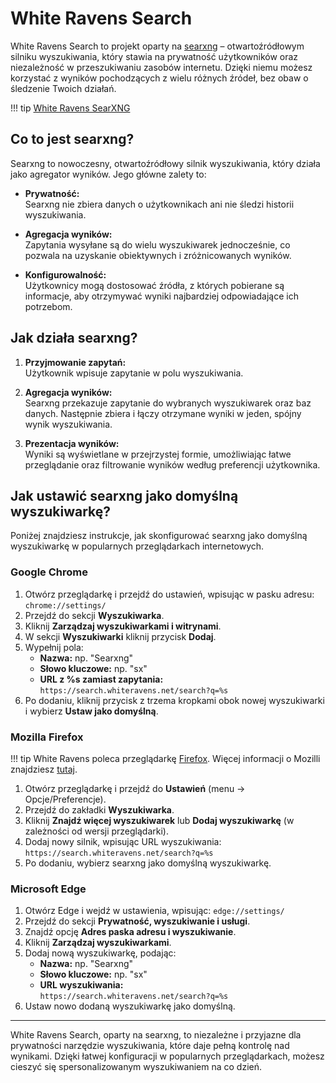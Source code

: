 # White Ravens Search

White Ravens Search to projekt oparty na [searxng](https://github.com/searxng/searxng) – otwartoźródłowym silniku wyszukiwania, który stawia na prywatność użytkowników oraz niezależność w przeszukiwaniu zasobów internetu. Dzięki niemu możesz korzystać z wyników pochodzących z wielu różnych źródeł, bez obaw o śledzenie Twoich działań.

!!! tip
    [White Ravens SearXNG](https://search.whiteravens.net/)

## Co to jest searxng?

Searxng to nowoczesny, otwartoźródłowy silnik wyszukiwania, który działa jako agregator wyników. Jego główne zalety to:

- **Prywatność:**  
  Searxng nie zbiera danych o użytkownikach ani nie śledzi historii wyszukiwania.
  
- **Agregacja wyników:**  
  Zapytania wysyłane są do wielu wyszukiwarek jednocześnie, co pozwala na uzyskanie obiektywnych i zróżnicowanych wyników.
  
- **Konfigurowalność:**  
  Użytkownicy mogą dostosować źródła, z których pobierane są informacje, aby otrzymywać wyniki najbardziej odpowiadające ich potrzebom.

## Jak działa searxng?

1. **Przyjmowanie zapytań:**  
   Użytkownik wpisuje zapytanie w polu wyszukiwania.
   
2. **Agregacja wyników:**  
   Searxng przekazuje zapytanie do wybranych wyszukiwarek oraz baz danych. Następnie zbiera i łączy otrzymane wyniki w jeden, spójny wynik wyszukiwania.
   
3. **Prezentacja wyników:**  
   Wyniki są wyświetlane w przejrzystej formie, umożliwiając łatwe przeglądanie oraz filtrowanie wyników według preferencji użytkownika.

## Jak ustawić searxng jako domyślną wyszukiwarkę?

Poniżej znajdziesz instrukcje, jak skonfigurować searxng jako domyślną wyszukiwarkę w popularnych przeglądarkach internetowych.

### Google Chrome

1. Otwórz przeglądarkę i przejdź do ustawień, wpisując w pasku adresu: `chrome://settings/`
2. Przejdź do sekcji **Wyszukiwarka**.
3. Kliknij **Zarządzaj wyszukiwarkami i witrynami**.
4. W sekcji **Wyszukiwarki** kliknij przycisk **Dodaj**.
5. Wypełnij pola:
   - **Nazwa:** np. "Searxng"
   - **Słowo kluczowe:** np. "sx"
   - **URL z %s zamiast zapytania:**  
     `https://search.whiteravens.net/search?q=%s`
6. Po dodaniu, kliknij przycisk z trzema kropkami obok nowej wyszukiwarki i wybierz **Ustaw jako domyślną**.

### Mozilla Firefox

!!! tip
    White Ravens poleca przeglądarkę [Firefox](https://www.mozilla.org/en-US/firefox/features/). Więcej informacji o Mozilli znajdziesz [tutaj](https://www.mozilla.org/en-US/about/).

1. Otwórz przeglądarkę i przejdź do **Ustawień** (menu → Opcje/Preferencje).
2. Przejdź do zakładki **Wyszukiwarka**.
3. Kliknij **Znajdź więcej wyszukiwarek** lub **Dodaj wyszukiwarkę** (w zależności od wersji przeglądarki).
4. Dodaj nowy silnik, wpisując URL wyszukiwania:
   `https://search.whiteravens.net/search?q=%s`
5. Po dodaniu, wybierz searxng jako domyślną wyszukiwarkę.

### Microsoft Edge

1. Otwórz Edge i wejdź w ustawienia, wpisując: `edge://settings/`
2. Przejdź do sekcji **Prywatność, wyszukiwanie i usługi**.
3. Znajdź opcję **Adres paska adresu i wyszukiwanie**.
4. Kliknij **Zarządzaj wyszukiwarkami**.
5. Dodaj nową wyszukiwarkę, podając:
   - **Nazwa:** np. "Searxng"
   - **Słowo kluczowe:** np. "sx"
   - **URL wyszukiwania:**  
     `https://search.whiteravens.net/search?q=%s`
6. Ustaw nowo dodaną wyszukiwarkę jako domyślną.

---

White Ravens Search, oparty na searxng, to niezależne i przyjazne dla prywatności narzędzie wyszukiwania, które daje pełną kontrolę nad wynikami. Dzięki łatwej konfiguracji w popularnych przeglądarkach, możesz cieszyć się spersonalizowanym wyszukiwaniem na co dzień.

